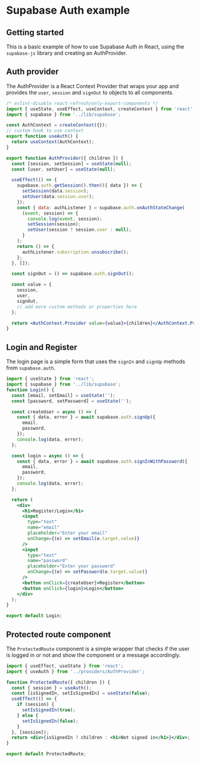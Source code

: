 # Supabase Auth example

## Getting started

This is a basic example of how to use Supabase Auth in React, using the `supabase-js` library and creating an AuthProvider.

## Auth provider

The AuthProvider is a React Context Provider that wraps your app and provides the `user`, `session` and `signOut` to objects to all components.

```jsx
/* eslint-disable react-refresh/only-export-components */
import { useState, useEffect, useContext, createContext } from 'react';
import { supabase } from '../lib/supabase';

const AuthContext = createContext({});
// custom hook to use context
export function useAuth() {
  return useContext(AuthContext);
}

export function AuthProvider({ children }) {
  const [session, setSession] = useState(null);
  const [user, setUser] = useState(null);

  useEffect(() => {
    supabase.auth.getSession().then(({ data }) => {
      setSession(data.session);
      setUser(data.session.user);
    });
    const { data: authListener } = supabase.auth.onAuthStateChange(
      (event, session) => {
        console.log(event, session);
        setSession(session);
        setUser(session ? session.user : null);
      }
    );
    return () => {
      authListener.subscription.unsubscribe();
    };
  }, []);

  const signOut = () => supabase.auth.signOut();

  const value = {
    session,
    user,
    signOut,
    // add more custom methods or properties here
  };

  return <AuthContext.Provider value={value}>{children}</AuthContext.Provider>;
}
```

## Login and Register

The login page is a simple form that uses the `signIn` and `signUp` methods from `supabase.auth`.

```jsx
import { useState } from 'react';
import { supabase } from '../lib/supabase';
function Login() {
  const [email, setEmail] = useState('');
  const [password, setPassword] = useState('');

  const createUser = async () => {
    const { data, error } = await supabase.auth.signUp({
      email,
      password,
    });
    console.log(data, error);
  };

  const login = async () => {
    const { data, error } = await supabase.auth.signInWithPassword({
      email,
      password,
    });
    console.log(data, error);
  };

  return (
    <div>
      <h1>Register/Login</h1>
      <input
        type="text"
        name="email"
        placeholder="Enter your email"
        onChange={(e) => setEmail(e.target.value)}
      />
      <input
        type="text"
        name="password"
        placeholder="Enter your password"
        onChange={(e) => setPassword(e.target.value)}
      />
      <button onClick={createUser}>Register</button>
      <button onClick={login}>Login</button>
    </div>
  );
}

export default Login;
```

## Protected route component

The `ProtectedRoute` component is a simple wrapper that checks if the user is logged in or not and show the component or a message accordingly.

```jsx
import { useEffect, useState } from 'react';
import { useAuth } from '../providers/AuthProvider';

function ProtectedRoute({ children }) {
  const { session } = useAuth();
  const [isSignedIn, setIsSignedIn] = useState(false);
  useEffect(() => {
    if (session) {
      setIsSignedIn(true);
    } else {
      setIsSignedIn(false);
    }
  }, [session]);
  return <div>{isSignedIn ? children : <h1>Not signed in</h1>}</div>;
}

export default ProtectedRoute;
```
